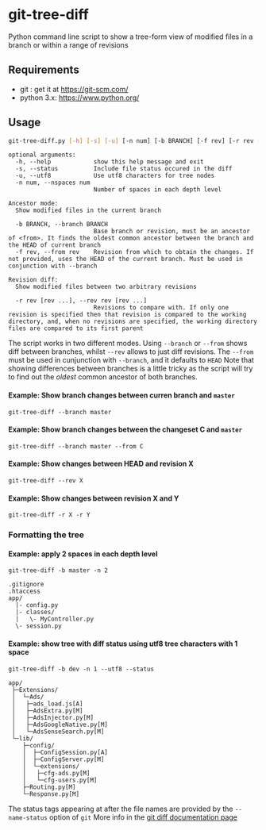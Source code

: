 # git-tree-diff
Python command line script to show a tree-form view of modified files in a branch or within a range of revisions

## Requirements
  * git : get it at https://git-scm.com/
  * python 3.x: https://www.python.org/

## Usage

```bash
git-tree-diff.py [-h] [-s] [-u] [-n num] [-b BRANCH] [-f rev] [-r rev [rev ...]]
```

```
optional arguments:
  -h, --help            show this help message and exit
  -s, --status          Include file status occured in the diff
  -u, --utf8            Use utf8 characters for tree nodes
  -n num, --nspaces num
                        Number of spaces in each depth level

Ancestor mode:
  Show modified files in the current branch

  -b BRANCH, --branch BRANCH
                        Base branch or revision, must be an ancestor of <from>. It finds the oldest common ancestor between the branch and the HEAD of current branch
  -f rev, --from rev    Revision from which to obtain the changes. If not provided, uses the HEAD of the current branch. Must be used in conjunction with --branch

Revision diff:
  Show modified files between two arbitrary revisions

  -r rev [rev ...], --rev rev [rev ...]
                        Revisions to compare with. If only one revision is specified then that revision is compared to the working directory, and, when no revisions are specified, the working directory files are compared to its first parent
```

The script works in two different modes. Using `--branch` or `--from` shows diff between branches, whilst `--rev` allows to just diff revisions.
The `--from` must be used in cunjunction with `--branch`, and it defaults to `HEAD`
Note that showing differences between branches is a little tricky as the script will try to find out the *oldest* common ancestor of both branches.


#### Example: Show branch changes between curren branch and `master`
```
git-tree-diff --branch master
```

#### Example: Show branch changes between the changeset C and `master`
```
git-tree-diff --branch master --from C
```

#### Example: Show changes between HEAD and revision X
```
git-tree-diff --rev X
```

#### Example: Show changes between revision X and Y
```
git-tree-diff -r X -r Y
```

### Formatting the tree
#### Example: apply 2 spaces in each depth level
```
git-tree-diff -b master -n 2
```
```
.gitignore
.htaccess
app/
  |- config.py
  |- classes/
  |   \- MyController.py
  \- session.py
```

#### Example: show tree with diff status using utf8 tree characters with 1 space 

```
git-tree-diff -b dev -n 1 --utf8 --status
```
```
app/
 ├─Extensions/
 │  └─Ads/
 │   ├─ads_load.js[A]
 │   ├─AdsExtra.py[M]
 │   ├─AdsInjector.py[M]
 │   ├─AdsGoogleNative.py[M]
 │   └─AdsSenseSearch.py[M]
 └─lib/
    ├─config/
    │  ├─ConfigSession.py[A]
    │  ├─ConfigServer.py[M]
    │  └─extensions/
    │   ├─cfg-ads.py[M]
    │   └─cfg-users.py[M]
    ├─Routing.py[M]
    └─Response.py[M]
 ```

The status tags appearing at after the file names are provided by the `--name-status` option of `git`
More info in the [git diff documentation page](https://git-scm.com/docs/git-diff#Documentation/git-diff.txt---diff-filterACDMRTUXB82308203)
